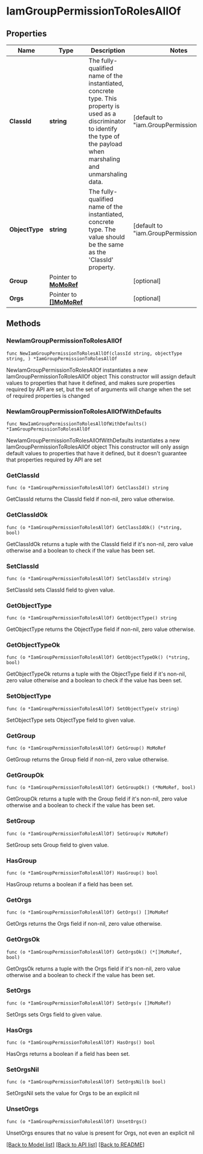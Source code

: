 # IamGroupPermissionToRolesAllOf

## Properties

Name | Type | Description | Notes
------------ | ------------- | ------------- | -------------
**ClassId** | **string** | The fully-qualified name of the instantiated, concrete type. This property is used as a discriminator to identify the type of the payload when marshaling and unmarshaling data. | [default to "iam.GroupPermissionToRoles"]
**ObjectType** | **string** | The fully-qualified name of the instantiated, concrete type. The value should be the same as the &#39;ClassId&#39; property. | [default to "iam.GroupPermissionToRoles"]
**Group** | Pointer to [**MoMoRef**](mo.MoRef.md) |  | [optional] 
**Orgs** | Pointer to [**[]MoMoRef**](MoMoRef.md) |  | [optional] 

## Methods

### NewIamGroupPermissionToRolesAllOf

`func NewIamGroupPermissionToRolesAllOf(classId string, objectType string, ) *IamGroupPermissionToRolesAllOf`

NewIamGroupPermissionToRolesAllOf instantiates a new IamGroupPermissionToRolesAllOf object
This constructor will assign default values to properties that have it defined,
and makes sure properties required by API are set, but the set of arguments
will change when the set of required properties is changed

### NewIamGroupPermissionToRolesAllOfWithDefaults

`func NewIamGroupPermissionToRolesAllOfWithDefaults() *IamGroupPermissionToRolesAllOf`

NewIamGroupPermissionToRolesAllOfWithDefaults instantiates a new IamGroupPermissionToRolesAllOf object
This constructor will only assign default values to properties that have it defined,
but it doesn't guarantee that properties required by API are set

### GetClassId

`func (o *IamGroupPermissionToRolesAllOf) GetClassId() string`

GetClassId returns the ClassId field if non-nil, zero value otherwise.

### GetClassIdOk

`func (o *IamGroupPermissionToRolesAllOf) GetClassIdOk() (*string, bool)`

GetClassIdOk returns a tuple with the ClassId field if it's non-nil, zero value otherwise
and a boolean to check if the value has been set.

### SetClassId

`func (o *IamGroupPermissionToRolesAllOf) SetClassId(v string)`

SetClassId sets ClassId field to given value.


### GetObjectType

`func (o *IamGroupPermissionToRolesAllOf) GetObjectType() string`

GetObjectType returns the ObjectType field if non-nil, zero value otherwise.

### GetObjectTypeOk

`func (o *IamGroupPermissionToRolesAllOf) GetObjectTypeOk() (*string, bool)`

GetObjectTypeOk returns a tuple with the ObjectType field if it's non-nil, zero value otherwise
and a boolean to check if the value has been set.

### SetObjectType

`func (o *IamGroupPermissionToRolesAllOf) SetObjectType(v string)`

SetObjectType sets ObjectType field to given value.


### GetGroup

`func (o *IamGroupPermissionToRolesAllOf) GetGroup() MoMoRef`

GetGroup returns the Group field if non-nil, zero value otherwise.

### GetGroupOk

`func (o *IamGroupPermissionToRolesAllOf) GetGroupOk() (*MoMoRef, bool)`

GetGroupOk returns a tuple with the Group field if it's non-nil, zero value otherwise
and a boolean to check if the value has been set.

### SetGroup

`func (o *IamGroupPermissionToRolesAllOf) SetGroup(v MoMoRef)`

SetGroup sets Group field to given value.

### HasGroup

`func (o *IamGroupPermissionToRolesAllOf) HasGroup() bool`

HasGroup returns a boolean if a field has been set.

### GetOrgs

`func (o *IamGroupPermissionToRolesAllOf) GetOrgs() []MoMoRef`

GetOrgs returns the Orgs field if non-nil, zero value otherwise.

### GetOrgsOk

`func (o *IamGroupPermissionToRolesAllOf) GetOrgsOk() (*[]MoMoRef, bool)`

GetOrgsOk returns a tuple with the Orgs field if it's non-nil, zero value otherwise
and a boolean to check if the value has been set.

### SetOrgs

`func (o *IamGroupPermissionToRolesAllOf) SetOrgs(v []MoMoRef)`

SetOrgs sets Orgs field to given value.

### HasOrgs

`func (o *IamGroupPermissionToRolesAllOf) HasOrgs() bool`

HasOrgs returns a boolean if a field has been set.

### SetOrgsNil

`func (o *IamGroupPermissionToRolesAllOf) SetOrgsNil(b bool)`

 SetOrgsNil sets the value for Orgs to be an explicit nil

### UnsetOrgs
`func (o *IamGroupPermissionToRolesAllOf) UnsetOrgs()`

UnsetOrgs ensures that no value is present for Orgs, not even an explicit nil

[[Back to Model list]](../README.md#documentation-for-models) [[Back to API list]](../README.md#documentation-for-api-endpoints) [[Back to README]](../README.md)


